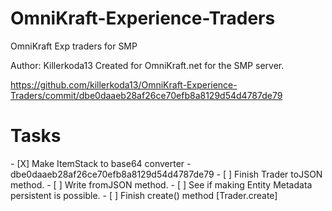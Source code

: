 # OmniKraft-Experience-Traders
OmniKraft Exp traders for SMP

Author: Killerkoda13
Created for OmniKraft.net for the SMP server.

https://github.com/killerkoda13/OmniKraft-Experience-Traders/commit/dbe0daaeb28af26ce70efb8a8129d54d4787de79

<h1>Tasks</h1>
- [X] Make ItemStack to base64 converter - dbe0daaeb28af26ce70efb8a8129d54d4787de79
- [ ] Finish Trader toJSON method.
- [ ] Write fromJSON method.
- [ ] See if making Entity Metadata persistent is possible.
- [ ] Finish create() method [Trader.create]



